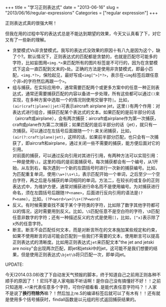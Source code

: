 +++
title = "学习正则表达式"
date = "2013-06-16"
slug = "2013/06/16/regular-expressions"
Categories = ["regular expression"]
+++

正则表达式真的很强大啊！

但我在用的过程中写的表达式总是不能达到期望的效果，今天又认真看了下，对它又有了一些新的理解。

- 贪婪模式Vs非贪婪模式。我写的表达式没效果的原因十有八九是因为这个，缺了个?。默认情况下，正则表达式的匹配都是贪婪的，也就是匹配尽可能多的字符，比如妄图用`<img.*>`来匹配所有的图片标签是不可行的，因为在贪婪模式下这会一直匹配到文末的`>`处。正确的方法是使用非贪婪模式，即最小匹配，`<img.*?>`，保险起见，最好写成`<img[^>]*?>`，表示在`<img`标签后跟任意个非`>`的字符然后再跟一个`>`。
- 组与捕获。在实际应用中，通常需要匹配两个或更多方案中的任意一种正则表达式，通常还需要捕获匹配的内容以备进一步处理，所有这些都可以通过`()`来实现，在多种方案中选取一个的情况则使用交替字符`|`。比如，`(air(craft|plane)|jet)`可表示aircraft airplane jet，这里`()`有两个作用：对表达式进行组合，捕获匹配某个表达式的文本。如果匹配的是前半部分的话（aircraft或airplane），会有两次捕获：aircraft或airplane作为第一次捕获，craft或plane作为第二次捕获；如果匹配的是后半部分的话（jet），就只有一次捕获。可以通过在左括号后面跟随一个`?:`来关闭捕获，比如，`(air(?:craft|plane)jet)`，这样的话，如果前半部分匹配，也只会有一次捕获了，即aircraft和airplane，通过关闭一些不需要的捕获，能方便后面对它的引用。   
对前面的捕获，可以通过反向引用对其进行引用，有两种方法可以实现引用：一种是使用`\i`，这里的i指的是前面捕获号。每次捕获都会有一个编号，从1开始，从左到右，每次遇到一个新的左圆括号时进行一次新的捕获编号。比如，为匹配重复单词，使用`(\w+)\s+\1`，表示匹配开始一个单词，之后至少一个空白字符，再之后是与捕获的单词相同的单词。方法二，在较长的或复杂的正则表达式中，为维护方便，通常对捕获进行命名而不是使用编号。为对捕获进行命名，须在左圆括号后跟随`?P<name>`，后面进行反向引用的语法是`(?P=name)`，比如，`(?P<word>\w+)\s+(?P=word)`
- 反义。有时候需要查找不属于某个字符类的字符，比如除了数字其他字符都可以的情况，这时需要用到反义。比如，`\S`匹配任意不是空白符的字符，`\D`匹配任意非数字的字符；还有一种描述反义的方式是使用`[]`，比如，`[^x]`表示除了x外的任意字符。
- 断言。断言不会匹配任何文本，而是对断言所在的文本施加某些规定和约束，如果不使用断言的话可能会匹配到一些我们不需要的文本，使用断言可以提高正则表达式的清晰度。比如用正则表达式`jet`来匹配文本"the jet and jetski are noisy"会出现两次匹配，即jet和jetski中的jet，这可能不是我们想要的结果，但是使用正则表达式`\bjet\b`将只匹配一次，即单词jet。

UPDATE:

今天(2014.03.08)改了下自动发天气预报的脚本，终于知道自己之前用正则各种不顺手的原因了！！尼玛不是人家电脑不听话啊！是你自己没有搞懂好不好！！之前只知道用`.+?`来代表任意多个字符，可你仔细看看`.`是能代表任意字符吗？！人家不是说了**换行符除外**嘛？！然后加上re.S的编译标签后就可以了有木有！！还有就是使用多个括号捕获时，findall函数是以元组的形式返回捕获结果的。
